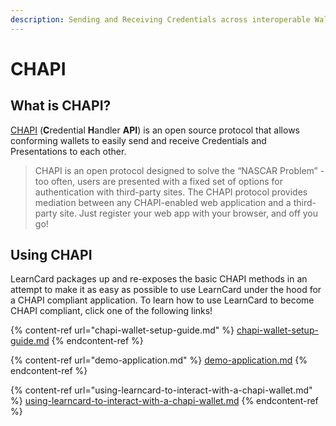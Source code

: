 ```yaml
---
description: Sending and Receiving Credentials across interoperable Wallets
---
```


# CHAPI

## What is CHAPI?

[CHAPI](https://chapi.io/) (**C**redential **H**andler **API**) is an open source protocol that allows conforming wallets to easily send and receive Credentials and Presentations to each other.

> CHAPI is an open protocol designed to solve the “NASCAR Problem” - too often, users are presented with a fixed set of options for authentication with third-party sites. The CHAPI protocol provides mediation between any CHAPI-enabled web application and a third-party site. Just register your web app with your browser, and off you go!

## Using CHAPI

LearnCard packages up and re-exposes the basic CHAPI methods in an attempt to make it as easy as possible to use LearnCard under the hood for a CHAPI compliant application. To learn how to use LearnCard to become CHAPI compliant, click one of the following links!

{% content-ref url="chapi-wallet-setup-guide.md" %}
[chapi-wallet-setup-guide.md](chapi-wallet-setup-guide.md)
{% endcontent-ref %}

{% content-ref url="demo-application.md" %}
[demo-application.md](demo-application.md)
{% endcontent-ref %}

{% content-ref url="using-learncard-to-interact-with-a-chapi-wallet.md" %}
[using-learncard-to-interact-with-a-chapi-wallet.md](using-learncard-to-interact-with-a-chapi-wallet.md)
{% endcontent-ref %}
